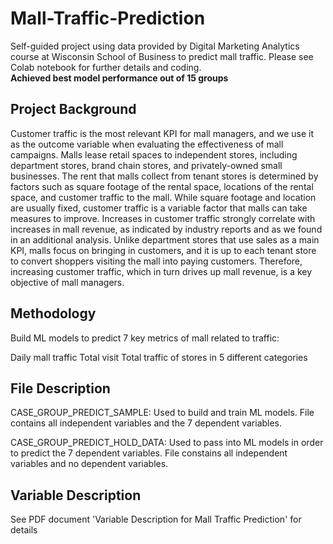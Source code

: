 # Mall-Traffic-Prediction

Self-guided project using data provided by Digital Marketing Analytics course at Wisconsin School of Business to predict mall traffic. Please see Colab notebook for further details and coding. 
<br>
**Achieved best model performance out of 15 groups**

## Project Background
Customer traffic is the most relevant KPI for mall managers, and we use it as the outcome variable when evaluating the effectiveness of mall campaigns. Malls lease retail spaces to independent stores, including department stores, brand chain stores, and privately-owned small businesses. The rent that malls collect from tenant stores is determined by factors such as square footage of the rental space, locations of the rental space, and customer traffic to the mall. While square footage and location are usually fixed, customer traffic is a variable factor that malls can take measures to improve. Increases in customer traffic strongly correlate with increases in mall revenue, as indicated by industry reports and as we found in an additional analysis. Unlike department stores that use sales as a main KPI, malls focus on bringing in customers, and it is up to each tenant store to convert shoppers visiting the mall into paying customers. Therefore, increasing customer traffic, which in turn drives up mall revenue, is a key objective of mall managers.

## Methodology
Build ML models to predict 7 key metrics of mall related to traffic:

Daily mall traffic
Total visit
Total traffic of stores in 5 different categories

## File Description
CASE_GROUP_PREDICT_SAMPLE: Used to build and train ML models. File contains all independent variables and the 7 dependent variables.

CASE_GROUP_PREDICT_HOLD_DATA: Used to pass into ML models in order to predict the 7 dependent variables. File constains all independent variables and no dependent variables.

## Variable Description
See PDF document 'Variable Description for Mall Traffic Prediction' for details
